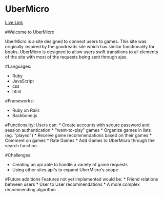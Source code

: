 # UberMicro

[Live Link][live]

[live]: http://www.ubermicro.link/


#Welcome to UberMicro

UberMicro is a site designed to connect users to games. This site was originally inspired by the goodreads site which has similar functionality for books. UberMicro is designed to allow users swift transitions to all elements of the site with most of the requests being sent through ajax.

#Languages:
* Ruby
* JavaScript
* css
* html

#Frameworks:
* Ruby on Rails
* Backbone.js

#Functionality:
  Users can:
    * Create accounts with secure password and session authentication
    * "want-to-play" games
    * Organize games in lists (eg. "played")
    * Receive game recommendations based on their games
    * Comment on games
    * Rate Games
    * Add Games to UberMicro through the search function

#Challenges
  * Creating an api able to handle a variety of game requests
  * Using other sites api's to expand UberMicro's scope

#Future additions
  Features not yet implemented would be:
    * Friend relations between users
    * User to User recommendations
    * A more complex recommending algorithm
